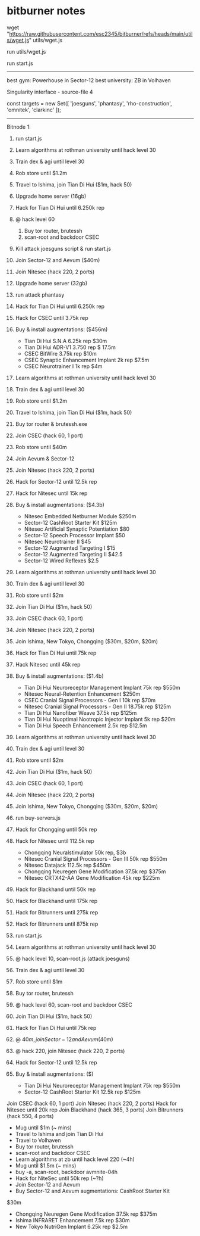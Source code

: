 # bitburner notes

wget "https://raw.githubusercontent.com/esc2345/bitburner/refs/heads/main/utils/wget.js" utils/wget.js

run utils/wget.js

run start.js

---

best gym: Powerhouse in Sector-12
best university: ZB in Volhaven

Singularity interface - source-file 4

const targets = new Set([
  'joesguns',
  'phantasy',
  'rho-construction',
  'omnitek',
  'clarkinc'
]);

---

Bitnode 1:
1. run start.js
1. Learn algorithms at rothman university until hack level 30 
1. Train dex & agi until level 30
1. Rob store until $1.2m
1. Travel to Ishima, join Tian Di Hui ($1m, hack 50)
1. Upgrade home server (16gb)
1. Hack for Tian Di Hui until 6.250k rep
1. @ hack level 60
    1. Buy tor router, brutessh
    1. scan-root and backdoor CSEC
1. Kill attack joesguns script & run start.js
1. Join Sector-12 and Aevum ($40m)
1. Join Nitesec (hack 220, 2 ports)
1. Upgrade home server (32gb)
1. run attack phantasy

1. Hack for Tian Di Hui until 6.250k rep
1. Hack for CSEC until 3.75k rep
1. Buy & install augmentations: ($456m)
    * Tian Di Hui S.N.A 6.25k rep $30m
    * Tian Di Hui ADR-V1 3.750 rep $ 17.5m
    * CSEC BitWire 3.75k rep $10m
    * CSEC Synaptic Enhancement Implant 2k rep $7.5m
    * CSEC Neurotrainer I 1k rep $4m







1. Learn algorithms at rothman university until hack level 30 
1. Train dex & agi until level 30
1. Rob store until $1.2m
1. Travel to Ishima, join Tian Di Hui ($1m, hack 50)
1. Buy tor router & brutessh.exe
1. Join CSEC (hack 60, 1 port)
1. Rob store until $40m
1. Join Aevum & Sector-12
1. Join Nitesec (hack 220, 2 ports)

1. Hack for Sector-12 until 12.5k rep
1. Hack for Nitesec until 15k rep
1. Buy & install augmentations: ($4.3b)
    * Nitesec Embedded Netburner Module $250m
    * Sector-12 CashRoot Starter Kit $125m
    * Nitesec Artificial Synaptic Potentiation $80
    * Sector-12 Speech Processor Implant $50
    * Nitesec Neurotrainer II $45
    * Sector-12 Augmented Targeting I $15
    * Sector-12 Augmented Targeting II $42.5
    * Sector-12 Wired Reflexes $2.5


1. Learn algorithms at rothman university until hack level 30 
1. Train dex & agi until level 30
1. Rob store until $2m
1. Join Tian Di Hui ($1m, hack 50)
1. Join CSEC (hack 60, 1 port)
1. Join Nitesec (hack 220, 2 ports)
1. Join Ishima, New Tokyo, Chongqing ($30m, $20m, $20m)

1. Hack for Tian Di Hui until 75k rep
1. Hack Nitesec until 45k rep
1. Buy & install augmentations: ($1.4b)
    * Tian Di Hui Neuroreceptor Management Implant 75k rep $550m
    * Nitesec Neural-Retention Enhancement $250m
    * CSEC Cranial Signal Processors - Gen I 10k rep $70m
    * Nitesec Cranial Signal Processors - Gen II 18.75k rep $125m
    * Tian Di Hui Nanofiber Weave 37.5k rep $125m
    * Tian Di Hui Nuoptimal Nootropic Injector Implant 5k rep $20m
    * Tian Di Hui Speech Enhancement 2.5k rep $12.5m


1. Learn algorithms at rothman university until hack level 30 
1. Train dex & agi until level 30
1. Rob store until $2m
1. Join Tian Di Hui ($1m, hack 50)
1. Join CSEC (hack 60, 1 port)
1. Join Nitesec (hack 220, 2 ports)
1. Join Ishima, New Tokyo, Chongqing ($30m, $20m, $20m)
1. run buy-servers.js
1. Hack for Chongqing until 50k rep
1. Hack for Nitesec until 112.5k rep

    * Chongqing Neuralstimulator 50k rep, $3b
    * Nitesec Cranial Signal Processors - Gen III 50k rep $550m
    * Nitesec Datajack 112.5k rep $450m
    * Chongqing Neuregen Gene Modification 37.5k rep $375m
    * Nitesec CRTX42-AA Gene Modification 45k rep $225m


1. Hack for Blackhand until 50k rep
1. Hack for Blackhand until 175k rep
1. Hack for Bitrunners until 275k rep
1. Hack for Bitrunners until 875k rep



1. run start.js
1. Learn algorithms at rothman university until hack level 30 
1. @ hack level 10, scan-root.js (attack joesguns)
1. Train dex & agi until level 30
1. Rob store until $1m
1. Buy tor router, brutessh
1. @ hack level 60, scan-root and backdoor CSEC
1. Join Tian Di Hui ($1m, hack 50)
1. Hack for Tian Di Hui until 75k rep
1. @ $40m, join Sector-12 and Aevum ($40m)
1. @ hack 220, join Nitesec (hack 220, 2 ports)
1. Hack for Sector-12 until 12.5k rep
1. Buy & install augmentations: ($)
    * Tian Di Hui Neuroreceptor Management Implant 75k rep $550m
    * Sector-12 CashRoot Starter Kit 12.5k rep $125m

Join CSEC (hack 60, 1 port)
Join Nitesec (hack 220, 2 ports)
Hack for Nitesec until 20k rep
Join Blackhand (hack 365, 3 ports)
Join Bitrunners (hack 550, 4 ports)


* Mug until $1m (~ mins)
* Travel to Ishima and join Tian Di Hui
* Travel to Volhaven
* Buy tor router, brutessh
* scan-root and backdoor CSEC
* Learn algorithms at zb until hack level 220 (~4h)
* Mug until $1.5m (~ mins)
* buy -a, scan-root, backdoor avmnite-04h
* Hack for NiteSec until 50k rep (~?h)
* Join Sector-12 and Aevum
* Buy Sector-12 and Aevum augmentations: CashRoot Starter Kit





$30m
* Chongqing Neuregen Gene Modification 37.5k rep $375m
* Ishima INFRARET Enhancement 7.5k rep $30m
* New Tokyo NutriGen Implant 6.25k rep $2.5m

